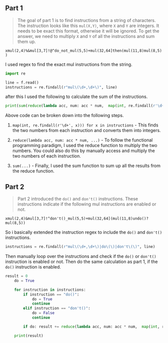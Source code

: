 ## Part 1

> The goal of part 1 is to find instructions from a string of characters. The instruction looks like this `mul(X,Y)`, where `X` and `Y` are integers. It needs to be exact this format, otherwise it will be ignored. To get the answer, we need to multiply `X` and `Y` of all the instructions and sum them up.

`xmul(2,4)%&mul[3,7]!@^do_not_mul(5,5)+mul(32,64]then(mul(11,8)mul(8,5))`

I used regex to find the exact mul instructions from the string.

```python
import re

line = f.read()
instructions = re.findall(r"mul\(\d+,\d+\)", line)
```

after this I used the following to calculate the sum of the instructions.

```python
print(sum(reduce(lambda acc, num: acc * num,  map(int, re.findall(r'\d+', x))) for x in instructions))
```

Above code can be broken down into the following steps.

1. `map(int, re.findall(r'\d+', x))) for x in instructions` - This finds the two numbers from each instruction and converts them into integers.

2. `reduce(lambda acc, num: acc * num, ...)` - To follow the functional programming paradigm, I used the reduce function to multiply the two numbers. You could also do this by manually access and multiply the two numbers of each instruction.

3. `sum(...)` - Finally, I used the sum function to sum up all the results from the reduce function.

## Part 2

> Part 2 introduced the `do()` and `don't()` instructions. These instructions indicate if the following mul instructions are enabled or not.

`xmul(2,4)&mul[3,7]!^don't()_mul(5,5)+mul(32,64](mul(11,8)undo()?mul(8,5))`

So i basically extended the instruction regex to include the `do()` and `don't()` instructions.

```python
instructions = re.findall(r"mul\(\d+,\d+\)|do\(\)|don't\(\)", line)
```

Then manually loop over the instructions and check if the `do()` or `don't()` instruction is enabled or not. Then do the same calculation as part 1, if the `do()` instruction is enabled.

```python
result = 0
    do = True

    for instruction in instructions:
        if instruction == "do()":
            do = True
            continue
        elif instruction == "don't()":
            do = False
            continue

        if do: result += reduce(lambda acc, num: acc * num,  map(int, re.findall(r'\d+', instruction)))

    print(result)
```
